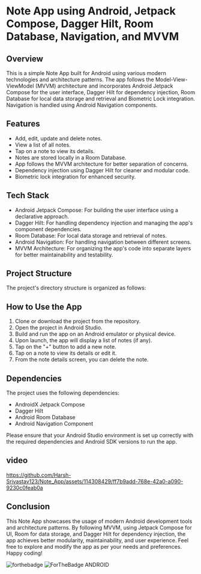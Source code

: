 # Note App using Android, Jetpack Compose, Dagger Hilt, Room Database, Navigation, and MVVM

## Overview
This is a simple Note App built for Android using various modern technologies and architecture patterns. The app follows the Model-View-ViewModel (MVVM) architecture and incorporates Android Jetpack Compose for the user interface, Dagger Hilt for dependency injection, Room Database for local data storage and retrieval and Biometric Lock integration. Navigation is handled using Android Navigation components.

## Features
- Add, edit, update and delete notes.
- View a list of all notes.
- Tap on a note to view its details.
- Notes are stored locally in a Room Database.
- App follows the MVVM architecture for better separation of concerns.
- Dependency injection using Dagger Hilt for cleaner and modular code.
- Biometric lock integration for enhanced security.

## Tech Stack
- Android Jetpack Compose: For building the user interface using a declarative approach.
- Dagger Hilt: For handling dependency injection and managing the app's component dependencies.
- Room Database: For local data storage and retrieval of notes.
- Android Navigation: For handling navigation between different screens.
- MVVM Architecture: For organizing the app's code into separate layers for better maintainability and testability.

## Project Structure
The project's directory structure is organized as follows:


## How to Use the App
1. Clone or download the project from the repository.
2. Open the project in Android Studio.
3. Build and run the app on an Android emulator or physical device.
4. Upon launch, the app will display a list of notes (if any).
5. Tap on the "+" button to add a new note.
6. Tap on a note to view its details or edit it.
7. From the note details screen, you can delete the note.

## Dependencies
The project uses the following dependencies:

- AndroidX Jetpack Compose
- Dagger Hilt
- Android Room Database
- Android Navigation Component

Please ensure that your Android Studio environment is set up correctly with the required dependencies and Android SDK versions to run the app.

## video


https://github.com/Harsh-Srivastav123/Note_App/assets/114308429/ff7b9add-768e-42a0-a090-9230c0feab0a




## Conclusion
This Note App showcases the usage of modern Android development tools and architecture patterns. By following MVVM, using Jetpack Compose for UI, Room for data storage, and Dagger Hilt for dependency injection, the app achieves better modularity, maintainability, and user experience. Feel free to explore and modify the app as per your needs and preferences. Happy coding!


![forthebadge](https://forthebadge.com/images/badges/built-with-love.svg)
![ForTheBadge ANDROID](https://forthebadge.com/images/badges/built-for-android.svg)
